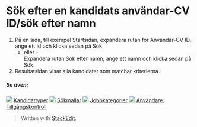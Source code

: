 # Sök efter en kandidats användar-CV ID/sök efter namn

1.  På en sida, till exempel  Startsidan, expandera  rutan för Användar-CV ID, ange ett id och klicka sedan på  Sök  
    - eller -  
    Expandera  rutan Sök efter namn, ange ett namn och klicka sedan på  Sök.
2.  Resultatsidan visar alla kandidater som matchar kriterierna.

##### Se även:

![](../Resources/Images/icon-document-link.png)  [Kandidattyper](../online-help/candidate_types.htm)
![](../Resources/Images/icon-document-link.png)  [Sökmallar](../online-help/search_templates.htm)
![](../Resources/Images/icon-document-link.png)  [Jobbkategorier](../online-help/job_categories.htm)
![](../Resources/Images/icon-document-link.png)  [Användare: Tillgångskontroll](../online-help/users_access_controls.htm)


> Written with [StackEdit](https://stackedit.io/).
<!--stackedit_data:
eyJoaXN0b3J5IjpbLTQ3NjU1MDUxNl19
-->